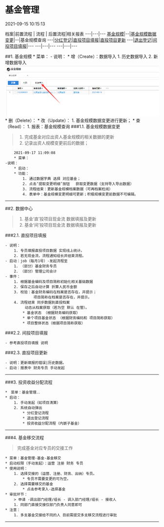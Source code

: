 # 基金管理
2021-09-15 10:15:13 

档案|前置流程 | 流程 | 后置流程|相关报表
---|---|---
[基金规模](#jjgm)|--|[基金规模数据变更](#jjgmsjbglc)|--|基金规模查询
---|[分红登记](#fhdj)|[直投项目填报](#ztxmtb)|[直投项目更新](#ztxmgx)
---|[退出登记](#tcdj)|[间投项目填报](#jtxmtb)|---
---|---|---
---|---|---
		
##1. <span id = "jjgm">基金规模</span> 
		* 菜单： 
			- 说明：
				* 增（Create）：数据导入
					1. 历史数据导入
					2. 新增数据导入
		<img src="..\12-bpm\img\jjgm.jpg"/>
				* 删（Delete）：
				* 改（Update）：
					1. 基金规模数据变更进行更新；
				* 查（Read）：
					1. 报表：基金规模查询
###1.1. <span id = "jjgmsjbglc">基金规模数据变更</span> 
>1. 完成基金对应出资人基金规模的相关数据的更新
>2. 记录出资人规模变更前后的数据；

		2021-09-17 11:09:08 
		* 菜单： 
	-说明：
		* 启动：
		* 功能：
			1. 通过数据字典 选择 对应基金；
			2. 点击‘提取变更明细’按钮 　获取变更数据（支持导入导出数据）
			3. 流程结束：更新基金规模档案数据（可再档案检阅）
			4. 表单中：基金规模变更明细可更新；积极规模变更前数据不可编辑。

---
##2. 数据中心
>1. 基金‘直’投项目现金流 数据填报及更新  
>2. 基金‘间’投项目现金流 数据填报及更新 



###2.1. <span id = "ztxmtb">直投项目填报</span> 

	- 说明：
        1. 专员填报直投项目数据 实现线上统计。
        2. 若无现金流，流程通知组长并结束流程。
    - 启动：job（每月1号）-发起流程至
        1. （部分）基金财务专员
        2. （部分）管理公司会计
    - 事件：
        1. 根据基金编码及项目简称初始化相关基础数据 
        2. 保存之后自动计算 折算人民币金额
        3. 校验：基金财务编码在档案是否存在，并提示；
                 项目简称在档案是否存在，并提示。
        4. 流程结束 同步数据到直投档案
             动态从档案获取（若为空 默认 在管）。
            * 基金状态 （根据财务编码获取）
            * 单个项目基金状态 （根据财务编码和 项目简称获取）
            * 项目整体状态（根据项目简称获取）

###2.2. <span id = "jtxmtb">间投项目填报</span> 
	
	- 参考直投项目填报 说明

###2.3. <span id = "ztxmgx">直投项目更新</span> 

	- 说明：更新填报的错误|历史数据。
    - 启动：报表中 财务专员 手动发起
    
---
###3. 投资收益分配流程

	*　菜单：基金管理．．
	* 启动：
		1. 手动发起（如项目清算）
		2. 系统自动弹出	
			* 分红登记流程
			* 退出登记流程
			* 投资收益分配流程（内嵌子基金）
			
---

###4. 基金移交流程
>完成基金对应专员的交接工作

	* 菜单：基金管理-基金-基金移交
	* 启动权限（手动发起）：运营 注册 财务 专员
	* 使用说明：
		1. 选择交接的（运营、注册、财务、出纳）专员。
			* 专员不需要变更的可为空。
		2. 选择需要移交的基金
			* 点击参考录入-选择基金
	* 审批环节：
		> 申请 -调出部门经理/组长 - 调入部门经理/组长 - 接收人
		1. 同部门直接交接仅部门负责人同意即可
	* 注意：
		1. 多支基金交接给不同的人 目前需提交多支移交流程进行审批
		
---


